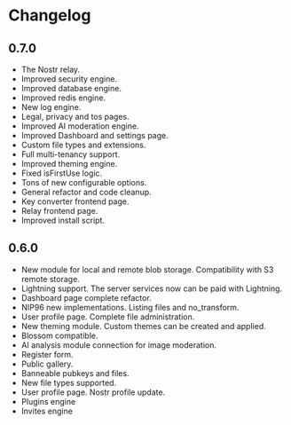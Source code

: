 # Changelog

## 0.7.0

- The Nostr relay.
- Improved security engine.
- Improved database engine.
- Improved redis engine.
- New log engine.
- Legal, privacy and tos pages.
- Improved AI moderation engine.
- Improved Dashboard and settings page.
- Custom file types and extensions.
- Full multi-tenancy support.
- Improved theming engine.
- Fixed isFirstUse logic.
- Tons of new configurable options.
- General refactor and code cleanup.
- Key converter frontend page.
- Relay frontend page.
- Improved install script.

## 0.6.0

- New module for local and remote blob storage. Compatibility with S3 remote storage.
- Lightning support. The server services now can be paid with Lightning.
- Dashboard page complete refactor.
- NIP96 new implementations. Listing files and no_transform.
- User profile page. Complete file administration.
- New theming module. Custom themes can be created and applied.
- Blossom compatible.
- AI analysis module connection for image moderation.
- Register form.
- Public gallery.
- Banneable pubkeys and files.
- New file types supported.
- User profile page. Nostr profile update.
- Plugins engine
- Invites engine
